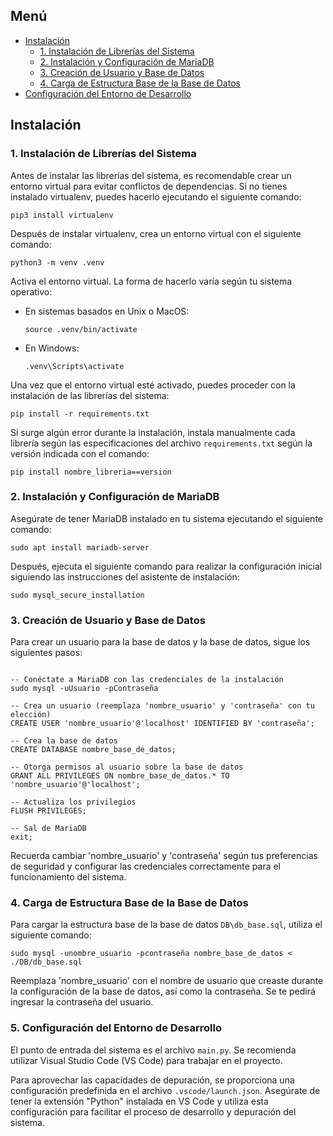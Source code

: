 <h2>Menú</h2>

- [Instalación](#instalación)
  - [1. Instalación de Librerías del Sistema](#1-instalación-de-librerías-del-sistema)
  - [2. Instalación y Configuración de MariaDB](#2-instalación-y-configuración-de-mariadb)
  - [3. Creación de Usuario y Base de Datos](#3-creación-de-usuario-y-base-de-datos)
  - [4. Carga de Estructura Base de la Base de Datos](#4-carga-de-estructura-base-de-la-base-de-datos)
- [Configuración del Entorno de Desarrollo](#5-configuracion-del-entorno-de-desarrollo)

<h2 id="instalación">Instalación</h2>

<h3 id="1-instalación-de-librerías-del-sistema">1. Instalación de Librerías del Sistema</h3>

<p>Antes de instalar las librerías del sistema, es recomendable crear un entorno virtual para evitar conflictos de dependencias. Si no tienes instalado virtualenv, puedes hacerlo ejecutando el siguiente comando:</p>

<pre><code>pip3 install virtualenv</code></pre>

<p>Después de instalar virtualenv, crea un entorno virtual con el siguiente comando:</p>

<pre><code>python3 -m venv .venv</code></pre>

<p>Activa el entorno virtual. La forma de hacerlo varía según tu sistema operativo:</p>

<ul>
  <li>En sistemas basados en Unix o MacOS:</li>
  <pre><code>source .venv/bin/activate</code></pre>

<li>En Windows:</li>
  <pre><code>.venv\Scripts\activate</code></pre>
</ul>

<p>Una vez que el entorno virtual esté activado, puedes proceder con la instalación de las librerías del sistema:</p>

<pre><code>pip install -r requirements.txt</code></pre>

<p>Si surge algún error durante la instalación, instala manualmente cada librería según las especificaciones del archivo <code>requirements.txt</code> según la versión indicada con el comando:</p>

<pre><code>pip install nombre_libreria==version</code></pre>

<h3 id="2-instalación-y-configuración-de-mariadb">2. Instalación y Configuración de MariaDB</h3>

<p>Asegúrate de tener MariaDB instalado en tu sistema ejecutando el siguiente comando:</p>

<pre><code>sudo apt install mariadb-server</code></pre>

<p>Después, ejecuta el siguiente comando para realizar la configuración inicial siguiendo las instrucciones del asistente de instalación:</p>

<pre><code>sudo mysql_secure_installation</code></pre>

<h3 id="3-creación-de-usuario-y-base-de-datos">3. Creación de Usuario y Base de Datos</h3>

<p>Para crear un usuario para la base de datos y la base de datos, sigue los siguientes pasos:</p>

<pre><code>
-- Conéctate a MariaDB con las credenciales de la instalación
sudo mysql -uUsuario -pContraseña

-- Crea un usuario (reemplaza 'nombre_usuario' y 'contraseña' con tu elección)
CREATE USER 'nombre_usuario'@'localhost' IDENTIFIED BY 'contraseña';

-- Crea la base de datos
CREATE DATABASE nombre_base_de_datos;

-- Otorga permisos al usuario sobre la base de datos
GRANT ALL PRIVILEGES ON nombre_base_de_datos.* TO 'nombre_usuario'@'localhost';

-- Actualiza los privilegios
FLUSH PRIVILEGES;

-- Sal de MariaDB
exit;
</code></pre>

<p>Recuerda cambiar 'nombre_usuario' y 'contraseña' según tus preferencias de seguridad y configurar las credenciales correctamente para el funcionamiento del sistema.</p>

<h3 id="4-carga-de-estructura-base-de-la-base-de-datos">4. Carga de Estructura Base de la Base de Datos</h3>

<p>Para cargar la estructura base de la base de datos <code>DB\db_base.sql</code>, utiliza el siguiente comando:</p>

<pre><code>sudo mysql -unombre_usuario -pcontraseña nombre_base_de_datos < ./DB/db_base.sql</code></pre>

<p>Reemplaza 'nombre_usuario' con el nombre de usuario que creaste durante la configuración de la base de datos, así como la contraseña. Se te pedirá ingresar la contraseña del usuario.</p>

<h3 id="5-configuracion-del-entorno-de-desarrollo">5. Configuración del Entorno de Desarrollo</h3>

<p>El punto de entrada del sistema es el archivo <code>main.py</code>. Se recomienda utilizar Visual Studio Code (VS Code) para trabajar en el proyecto.</p>

<p>Para aprovechar las capacidades de depuración, se proporciona una configuración predefinida en el archivo <code>.vscode/launch.json</code>. Asegúrate de tener la extensión "Python" instalada en VS Code y utiliza esta configuración para facilitar el proceso de desarrollo y depuración del sistema.</p>
